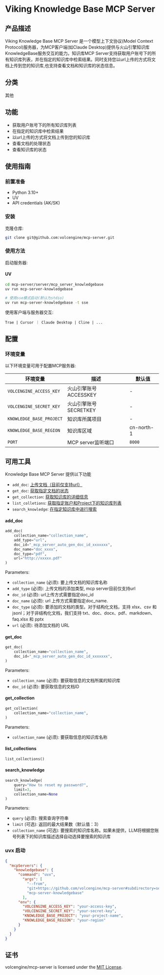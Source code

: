 # Viking Knowledge Base MCP Server

## 产品描述

Viking Knowledge Base MCP Server 是一个模型上下文协议(Model Context Protocol)服务器，为MCP客户端(如Claude Desktop)提供与火山引擎知识库KnowledgeBase服务交互的能力。知识库MCP Server支持获取用户账号下的所有知识库列表，并在指定的知识库中检索结果。同时支持您以url上传的方式将文档上传到您的知识库,也支持查看文档和知识库的状态信息。

## 分类
其他

## 功能

- 获取用户账号下的所有知识库列表
- 在指定的知识库中检索结果
- 以url上传的方式将文档上传到您的知识库
- 查看文档的处理状态
- 查看知识库的状态

## 使用指南

### 前置准备
- Python 3.10+
- UV
- API credentials (AK/SK)

### 安装
克隆仓库:
```bash
git clone git@github.com:volcengine/mcp-server.git
```

### 使用方法
启动服务器:

#### UV
```bash
cd mcp-server/server/mcp_server_knowledgebase
uv run mcp-server-knowledgebase

# 使用sse模式启动(默认为stdio)
uv run mcp-server-knowledgebase -t sse
```

使用客户端与服务器交互:
```
Trae | Cursor ｜ Claude Desktop | Cline | ...
```

## 配置

### 环境变量

以下环境变量可用于配置MCP服务器:

| 环境变量                     | 描述              | 默认值 |
|--------------------------|-----------------|-------|
| `VOLCENGINE_ACCESS_KEY`  | 火山引擎账号ACCESSKEY | - |
| `VOLCENGINE_SECRET_KEY`  | 火山引擎账号SECRETKEY | - |
| `KNOWLEDGE_BASE_PROJECT` | 知识库所属项目         | - |
| `KNOWLEDGE_BASE_REGION`  | 知识库区域           | cn-north-1 |
| `PORT`                   | MCP server监听端口  | `8000` |


## 可用工具

Knowledge Base MCP Server 提供以下功能

- `add_doc`: [上传文档（目前仅支持url）](https://www.volcengine.com/docs/84313/1254624)
- `get_doc`: [获取指定文档的状态](https://www.volcengine.com/docs/84313/1254615)
- `get_collection`: [获取知识库的详细信息](https://www.volcengine.com/docs/84313/1254602)
- `list_colletions`: [获取指定账户和Project下的知识库列表](https://www.volcengine.com/docs/84313/1254596)
- `search_knowledge`: [在指定知识库中进行搜索](https://www.volcengine.com/docs/84313/1350012)

#### add_doc

```python
add_doc(
    collection_name="collection_name",
    add_type="url",
    doc_id="_mcp_server_auto_gen_doc_id_xxxxxxx",
    doc_name="doc_xxxx",
    doc_type="pdf",
    url="http://xxxxx.pdf"
)
```

Parameters:
- `collection_name` (必须): 要上传文档的知识库名称
- `add_type` (必须): 上传文档的添加类型, mcp server目前仅支持url
- `doc_id` (必须): url上传方式需要指定doc_id
- `doc_name` (必须): url 上传方式需要指定doc_name.
- `doc_type` (必须): 要添加的文档的类型。对于结构化文档，支持 xlsx、csv 和 jsonl；对于非结构化文档，我们支持 txt、doc、docx、pdf、markdown、faq.xlsx 和 pptx
- `url` (必须): 待添加文档的 URL

#### get_doc

```python
get_doc(
    collection_name="collection_name",
    doc_id="_mcp_server_auto_gen_doc_id_xxxxxxx",
)
```

Parameters:
- `collection_name` (必须): 要获取信息的文档所属的知识库
- `doc_id` (必须): 要获取信息的文档ID

#### get_collection

```python
get_collection(
    collection_name="collection_name",
)
```

Parameters:
- `collection_name` (必须): 要获取信息的知识库名称


#### list_collections

```python
list_collections()
```

#### search_knowledge

```python
search_knowledge(
    query="How to reset my password?",
    limit=3,
    collection_name=None
)
```

Parameters:
- `query` (必须): 搜索查询字符串
- `limit` (可选): 返回的最大结果数（默认值：3）
- `collection_name` (可选): 要搜索的知识库名称。如果未提供，LLM将根据您账号列表下的知识库描述选择自动选择要搜索的知识库


### uvx 启动
```json
{
  "mcpServers": {
    "knowledgebase": {
      "command": "uvx",
        "args": [
          "--from",
          "git+https://github.com/volcengine/mcp-server#subdirectory=server/mcp_server_knowledgebase",
          "mcp-server-knowledgebase"
        ],
      "env": {
        "VOLCENGINE_ACCESS_KEY": "your-access-key",
        "VOLCENGINE_SECRET_KEY": "your-secret-key", 
        "KNOWLEDGE_BASE_PROJECT": "your-project-name",
        "KNOWLEDGE_BASE_REGION": "your-region"
      }
    }
  }
}
```

## 证书
volcengine/mcp-server is licensed under the [MIT License](https://github.com/volcengine/mcp-server/blob/main/LICENSE).
